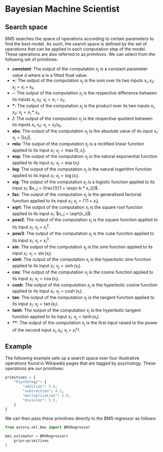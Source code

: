 # Bayesian Machine Scientist

## Search space

BMS searches the space of operations according to certain parameters to find the best model. As such, the search space is defined by the set of operations that can be applied in each computation step of the model. These operations are also referred to as *primitives*. We can select from the following set of primitives:

- **$\textit{constant}$**: The output of the computation $x_j$ is a constant parameter value $a$ where $a$ is a fitted float value.
- **\+**: The output of the computation $x_j$ is the sum over its two inputs $x_i, x_{ii}$: $x_j = x_i + x_{ii}$.
- **\-**: The output of the computation $x_j$ is the respective difference between its inputs $x_i, x_{ii}$: $x_j = x_i - x_{ii}$.
- **\***: The output of the computation $x_j$ is the product over its two inputs $x_i, x_{ii}$: $x_j = x_i * x_{ii}$.
- **\/**: The output of the computation $x_j$ is the respective quotient between its inputs $x_i, x_{ii}$: $x_j = x_i / x_{ii}$.
- **abs**: The output of the computation $x_j$ is the absolute value of its input $x_i$: $x_j = |(x_i)|$.
- **relu**: The output of the computation $x_j$ is a rectified linear function applied to its input $x_i$: $x_j = \max(0, x_i)$.
- **exp**: The output of the computation $x_j$ is the natural exponential function applied to its input $x_i$: $x_j = \exp(x_i)$.
- **log**: The output of the computation $x_j$ is the natural logarithm function applied to its input $x_i$: $x_j = \log(x_i)$.
- **sig**: The output of the computation $x_j$ is a logistic function applied to its input $x_i$: $x_j = \frac{1}{1 + \exp(-b * x_i)}$.
- **fac**: The output of the computation $x_j$ is the generalized factorial function applied to its input $x_i$: $x_j = \Gamma(1 + x_i)$.
- **sqrt**: The output of the computation $x_j$ is the square root function applied to its input $x_i$: $x_j = \sqrt(x_i)$.
- **pow2**: The output of the computation $x_j$ is the square function applied to its input $x_i$: $x_j$ = $x_i^2$.
- **pow3**: The output of the computation $x_j$ is the cube function applied to its input $x_i$: $x_j$ = $x_i^3$.
- **sin**: The output of the computation $x_j$ is the sine function applied to its input $x_i$: $x_j = \sin(x_i)$.
- **sinh**: The output of the computation $x_j$ is the hyperbolic sine function applied to its input $x_i$: $x_j = \sinh(x_i)$.
- **cos**: The output of the computation $x_j$ is the cosine function applied to its input $x_i$: $x_j = \cos(x_i)$.
- **cosh**: The output of the computation $x_j$ is the hyperbolic cosine function applied to its input $x_i$: $x_j = \cosh(x_i)$.
- **tan**: The output of the computation $x_j$ is the tangent function applied to its input $x_i$: $x_j = \tan(x_i)$.
- **tanh**: The output of the computation $x_j$ is the hyperbolic tangent function applied to its input $x_i$: $x_j = \tanh(x_i)$.
- **\*\***: The output of the computation $x_j$ is the first input raised to the power of the second input $x_i,x_{ii}$: $x_j$ = $x_i^{x_{ii}}$.

## Example

The following example sets up a search space over four illustrative operations found in Wikipedia pages that are tagged by psychology. These operations are our primitives: 

```python
primitives = {
    "Psychology": {
        "addition": 5.8,
        "subtraction": 4.3,
        "multiplication": 5.0,
        "division": 5.5,
    }
}
```
We can then pass these primitives directly to the BMS regressor as follows:

```python
from autora.skl.bms import BMSRegressor

bms_estimator = BMSRegressor(
    prior=primitives
)
```
